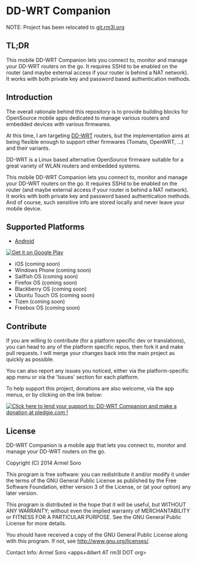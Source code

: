 DD-WRT Companion
===============

NOTE: Project has been relocated to [git.rm3l.org](http://git.rm3l.org:8888/)

TL;DR
-------
This mobile DD-WRT Companion lets you connect to, monitor and manage your DD-WRT routers on the go. 
It requires SSHd to be enabled on the router (and maybe external access if your router is behind a NAT network). It works with both private key and password based authentication methods.

Introduction
-------

The overall rationale behind this repository is to provide building blocks for OpenSource mobile apps dedicated to manage various routers and embedded devices with various firmwares.

At this time, I am targeting [DD-WRT](http://www.dd-wrt.com) routers, but the implementation aims at being flexible enough to support other firmwares (Tomato, OpenWRT, ...) and their variants.

DD-WRT is a Linux based alternative OpenSource firmware suitable for a great variety of WLAN routers and embedded systems. 

This mobile DD-WRT Companion lets you connect to, monitor and manage your DD-WRT routers on the go. 
It requires SSHd to be enabled on the router (and maybe external access if your router is behind a NAT network). It works with both private key and password based authentication methods.
And of course, such sensitive info are stored locally and never leave your mobile device.

Supported Platforms
-------

* [Android](https://github.com/rm3l/ddwrt-companion-android)

<a href="https://play.google.com/store/apps/details?id=org.rm3l.ddwrt">
  <img alt="Get it on Google Play"
       src="https://developer.android.com/images/brand/en_generic_rgb_wo_45.png" />
</a>

* iOS (coming soon)
* Windows Phone (coming soon)
* Sailfish OS (coming soon)
* Firefox OS (coming soon)
* Blackberry OS (coming soon)
* Ubuntu Touch OS (coming soon)
* Tizen (coming soon)
* Freebox OS (coming soon)

Contribute
--------
If you are willing to contribute (for a platform specific dev or translations), you can head to any of the platform specific repos, then fork it and make pull requests. I will merge your changes back into the main project as quickly as possible.

You can also report any issues you noticed, either via the platform-specific app menu or via the 'Issues' section for each platform.

To help support this project, donations are also welcome, via the app menus, or by clicking on the link below:

<a href='https://pledgie.com/campaigns/27531'><img alt='Click here to lend your support to: DD-WRT Companion and make a donation at pledgie.com !' src='https://pledgie.com/campaigns/27531.png?skin_name=chrome' border='0' ></a>

License
--------

DD-WRT Companion is a mobile app that lets you connect to, monitor and manage your DD-WRT routers on the go.

Copyright (C) 2014  Armel Soro

This program is free software: you can redistribute it and/or modify
it under the terms of the GNU General Public License as published by
the Free Software Foundation, either version 3 of the License, or
(at your option) any later version.

This program is distributed in the hope that it will be useful,
but WITHOUT ANY WARRANTY; without even the implied warranty of
MERCHANTABILITY or FITNESS FOR A PARTICULAR PURPOSE.  See the
GNU General Public License for more details.

You should have received a copy of the GNU General Public License
along with this program.  If not, see <http://www.gnu.org/licenses/>.

Contact Info: Armel Soro &lt;apps+ddwrt AT rm3l DOT org&gt;

